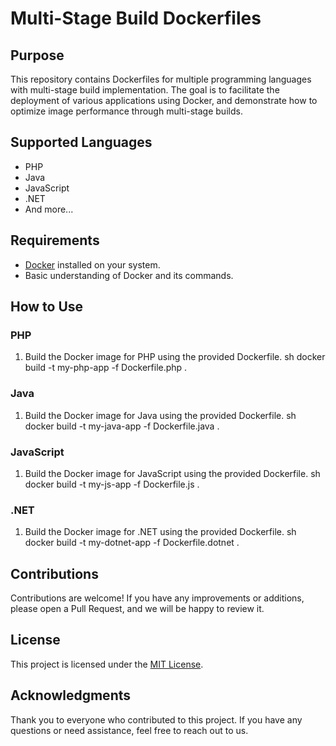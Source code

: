 # Multi-Stage Build Dockerfiles

## Purpose
This repository contains Dockerfiles for multiple programming languages with multi-stage build implementation. The goal is to facilitate the deployment of various applications using Docker, and demonstrate how to optimize image performance through multi-stage builds.

## Supported Languages
- PHP
- Java
- JavaScript
- .NET
- And more...

## Requirements
- [Docker](https://www.docker.com/get-started) installed on your system.
- Basic understanding of Docker and its commands.

## How to Use

### PHP
1. Build the Docker image for PHP using the provided Dockerfile.
   sh
   docker build -t my-php-app -f Dockerfile.php .
   

### Java
1. Build the Docker image for Java using the provided Dockerfile.
   sh
   docker build -t my-java-app -f Dockerfile.java .
   

### JavaScript
1. Build the Docker image for JavaScript using the provided Dockerfile.
   sh
   docker build -t my-js-app -f Dockerfile.js .
   

### .NET
1. Build the Docker image for .NET using the provided Dockerfile.
   sh
   docker build -t my-dotnet-app -f Dockerfile.dotnet .
   

## Contributions
Contributions are welcome! If you have any improvements or additions, please open a Pull Request, and we will be happy to review it.

## License
This project is licensed under the [MIT License](LICENSE).

## Acknowledgments
Thank you to everyone who contributed to this project. If you have any questions or need assistance, feel free to reach out to us.
